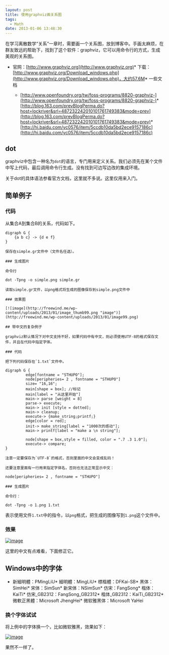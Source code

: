 ```yaml
---
layout: post
title: 使用graphviz画关系图
tags:
  - Math
date: 2013-01-06 13:48:30
---
```


在学习离散数学“关系”一章时，需要画一个关系图，放到博客中。手画太麻烦，在群友致远的帮助下，找到了这个软件：graphviz，它可以用命令行的方式，生成美观的关系图。

*   官网：[http://www.graphviz.org](http://www.graphviz.org)*   下载：[http://www.graphviz.org/Download_windows.php](http://www.graphviz.org/Download_windows.php)，大约57.6M*   一些文档

    *   [http://www.openfoundry.org/tw/foss-programs/8820-graphviz-](http://www.openfoundry.org/tw/foss-programs/8820-graphviz-)*   [http://blog.163.com/prevBlogPerma.do?host=lockriver&srl=487232242010101761749383&mode=prev](http://blog.163.com/prevBlogPerma.do?host=lockriver&srl=487232242010101761749383&mode=prev)*   [http://hi.baidu.com/yc0576/item/5ccdb10da5bd2ece9157186c](http://hi.baidu.com/yc0576/item/5ccdb10da5bd2ece9157186c)

## dot

graphviz中包含一种名为`dot`的语言，专门用来定义关系。我们必须先在某个文件中写上代码，最后调用命令行生成。没有找到可边写边改的集成环境。

关于dot的具体语法参看官方文档，这里就不多说。这里仅用来入门。

## 简单例子

### 代码

从集合A到集合B的关系，代码如下。

    digraph G {
        {a b c} -> {d e f}
    }

    保存在simple.gr文件中（文件名任选）。

    ### 生成图片

    命令行

    dot -Tpng -o simple.png simple.gr

    读取simple.gr文件，以png格式将生成的图像保存到simple.png文件中

    ### 效果图

    [![image](http://freewind.me/wp-content/uploads/2013/01/image_thumb99.png "image")](http://freewind.me/wp-content/uploads/2013/01/image99.png)

    ## 带中文的复杂例子

    graphviz默认情况下对中文支持不好，如果代码中有中文，则必须使用UTF-8的格式保存文件，并且在代码中指定字体。

    ### 代码

    把下列代码保存在`1.txt`文件中。

    digraph G {
             edge[fontname = "STHUPO"];
             node[peripheries= 2 , fontname = "STHUPO"]
             size= "16,16";
             main[shape = box]; //标记 
             main[label = "从这里开始"]
             main-> parse [weight = 8] 
             parse-> execute;
             main-> init [style = dotted];
             main-> cleanup;
             execute-> {make_string;printf;}
             edge[color = red];
             init-> make_string[label = "1000次的感动"];
             main-> printf[label = "make a \n string"];

             node[shape = box,style = filled, color = ".7 .3 1.0"];
             execute-> compare;
    }

    注意一定要保存为`UTF-8`的格式，否则里面的中文会变成乱码！

    还要注意里面有一行用来指定字体名，否则也无法正常显示中文：

    node[peripheries= 2 , fontname = "STHUPO"] 

    ### 生成图片

    命令行：

    dot -Tpng -o 1.png 1.txt

表示使用文件`1.txt`中的指令，以`png`格式，把生成的图像写到`1.png`这个文件中。

### 效果

[![image](http://freewind.me/wp-content/uploads/2013/01/image_thumb100.png "image")](http://freewind.me/wp-content/uploads/2013/01/image100.png)

这里的中文有点难看，下面修正它。

## Windows中的字体

*   新細明體：PMingLiU*   細明體：MingLiU*   標楷體：DFKai-SB*   黑体：SimHei*   宋体：SimSun*   新宋体：NSimSun*   仿宋：FangSong*   楷体：KaiTi*   仿宋_GB2312：FangSong_GB2312*   楷体_GB2312：KaiTi_GB2312*   微軟正黑體：Microsoft JhengHei*   微软雅黑体：Microsoft YaHei

### 换个字体试试

将上例中的字体换一个，比如微软雅黑，效果如下：

[![image](http://freewind.me/wp-content/uploads/2013/01/image_thumb101.png "image")](http://freewind.me/wp-content/uploads/2013/01/image101.png)

果然不一样了。